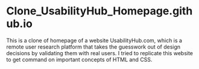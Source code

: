 # Clone_UsabilityHub_Homepage.github.io
This is a clone of homepage of a website UsabilityHub.com, which is a remote user research platform that takes the guesswork out of design decisions by validating them with real users. I tried to replicate this website to get command on important concepts of HTML and CSS.
